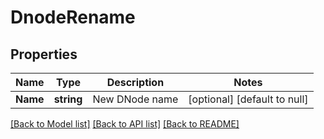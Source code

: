 # DnodeRename

## Properties
Name | Type | Description | Notes
------------ | ------------- | ------------- | -------------
**Name** | **string** | New DNode name | [optional] [default to null]

[[Back to Model list]](../README.md#documentation-for-models) [[Back to API list]](../README.md#documentation-for-api-endpoints) [[Back to README]](../README.md)



